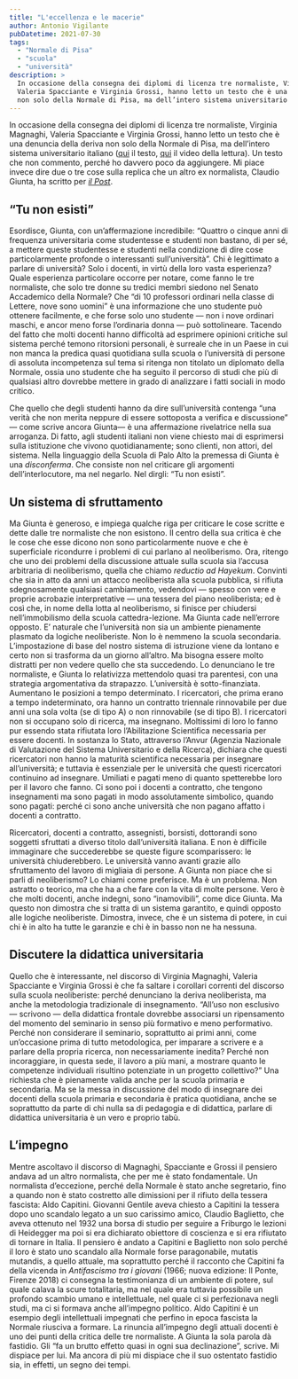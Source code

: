 ```yaml
---
title: "L'eccellenza e le macerie"
author: Antonio Vigilante
pubDatetime: 2021-07-30
tags: 
  - "Normale di Pisa"
  - "scuola"
  - "università"
description: >
  In occasione della consegna dei diplomi di licenza tre normaliste, Virginia Magnaghi,
  Valeria Spacciante e Virginia Grossi, hanno letto un testo che è una denuncia della deriva
  non solo della Normale di Pisa, ma dell’intero sistema universitario italiano. 
---
```


In occasione della consegna dei diplomi di licenza tre normaliste, Virginia Magnaghi, Valeria Spacciante e Virginia Grossi, hanno letto un testo che è una denuncia della deriva non solo della Normale di Pisa, ma dell’intero sistema universitario italiano ([qui](https://www.roars.it/online/il-malessere-e-la-retorica-delleccellenza-nelluniversita-neoliberale/) il testo, [qui](https://www.youtube.com/watch?v=QFLMT_55FaQ&t=150s) il video della lettura). Un testo che non commento, perché ho davvero poco da aggiungere. Mi piace invece dire due o tre cose sulla replica che un altro ex normalista, Claudio Giunta, ha scritto per [_il Post_](https://www.ilpost.it/2021/07/28/non-sono-in-credito/?utm_medium=social&utm_source=facebook&utm_campaign=lancio&fbclid=IwAR1vG0wEt1bqabm5J3sG4xH3DP2U0b5bpf5hJjiBv5mikuS4ImeQeheouY0).

## “Tu non esisti”

Esordisce, Giunta, con un’affermazione incredibile: “Quattro o cinque anni di frequenza universitaria come studentesse e studenti non bastano, di per sé, a mettere queste studentesse e studenti nella condizione di dire cose particolarmente profonde o interessanti sull’università”. Chi è legittimato a parlare di università? Solo i docenti, in virtù della loro vasta esperienza? Quale esperienza particolare occorre per notare, come fanno le tre normaliste, che solo tre donne su tredici membri siedono nel Senato Accademico della Normale? Che “di 10 professori ordinari nella classe di Lettere, nove sono uomini” è una informazione che uno studente può ottenere facilmente, e che forse solo uno studente — non i nove ordinari maschi, e ancor meno forse l’ordinaria donna — può sottolineare. Tacendo del fatto che molti docenti hanno difficoltà ad esprimere opinioni critiche sul sistema perché temono ritorsioni personali, è surreale che in un Paese in cui non manca la predica quasi quotidiana sulla scuola o l’università di persone di assoluta incompetenza sul tema si ritenga non titolato un diplomato della Normale, ossia uno studente che ha seguito il percorso di studi che più di qualsiasi altro dovrebbe mettere in grado di analizzare i fatti sociali in modo critico.

Che quello che degli studenti hanno da dire sull’università contenga “una verità che non merita neppure di essere sottoposta a verifica e discussione” — come scrive ancora Giunta— è una affermazione rivelatrice nella sua arroganza. Di fatto, agli studenti italiani non viene chiesto mai di esprimersi sulla istituzione che vivono quotidianamente; sono clienti, non attori, del sistema. Nella linguaggio della Scuola di Palo Alto la premessa di Giunta è una _disconferma_. Che consiste non nel criticare gli argomenti dell’interlocutore, ma nel negarlo. Nel dirgli: “Tu non esisti”.

## Un sistema di sfruttamento

Ma Giunta è generoso, e impiega qualche riga per criticare le cose scritte e dette dalle tre normaliste che non esistono. Il centro della sua critica è che le cose che esse dicono non sono particolarmente nuove e che è superficiale ricondurre i problemi di cui parlano al neoliberismo. Ora, ritengo che uno dei problemi della discussione attuale sulla scuola sia l’accusa arbitraria di neoliberismo, quella che chiamo _reductio ad Hayekum_. Convinti che sia in atto da anni un attacco neoliberista alla scuola pubblica, si rifiuta sdegnosamente qualsiasi cambiamento, vedendovi — spesso con vere e proprie acrobazie interpretative — una tessera del piano neoliberista; ed è così che, in nome della lotta al neoliberismo, si finisce per chiudersi nell’immobilismo della scuola cattedra-lezione. Ma Giunta cade nell’errore opposto. E’ naturale che l’università non sia un ambiente pienamente plasmato da logiche neoliberiste. Non lo è nemmeno la scuola secondaria. L’impostazione di base del nostro sistema di istruzione viene da lontano e certo non si trasforma da un giorno all’altro. Ma bisogna essere molto distratti per non vedere quello che sta succedendo. Lo denunciano le tre normaliste, e Giunta lo relativizza mettendolo quasi tra parentesi, con una strategia argomentativa da strapazzo. L’università è sotto-finanziata. Aumentano le posizioni a tempo determinato. I ricercatori, che prima erano a tempo indeterminato, ora hanno un contratto triennale rinnovabile per due anni una sola volta (se di tipo A) o non rinnovabile (se di tipo B). I ricercatori non si occupano solo di ricerca, ma insegnano. Moltissimi di loro lo fanno pur essendo stata rifiutata loro l’Abilitazione Scientifica necessaria per essere docenti. In sostanza lo Stato, attraverso l’Anvur (Agenzia Nazionale di Valutazione del Sistema Universitario e della Ricerca), dichiara che questi ricercatori non hanno la maturità scientifica necessaria per insegnare all’università; e tuttavia è essenziale per le università che questi ricercatori continuino ad insegnare. Umiliati e pagati meno di quanto spetterebbe loro per il lavoro che fanno. Ci sono poi i docenti a contratto, che tengono insegnamenti ma sono pagati in modo assolutamente simbolico, quando sono pagati: perché ci sono anche università che non pagano affatto i docenti a contratto.

Ricercatori, docenti a contratto, assegnisti, borsisti, dottorandi sono soggetti sfruttati a diverso titolo dall’università italiana. E non è difficile immaginare che succederebbe se queste figure scomparissero: le università chiuderebbero. Le università vanno avanti grazie allo sfruttamento del lavoro di migliaia di persone. A Giunta non piace che si parli di neoliberismo? Lo chiami come preferisce. Ma è un problema. Non astratto o teorico, ma che ha a che fare con la vita di molte persone. Vero è che molti docenti, anche indegni, sono “inamovibili”, come dice Giunta. Ma questo non dimostra che si tratta di un sistema garantito, e quindi opposto alle logiche neoliberiste. Dimostra, invece, che è un sistema di potere, in cui chi è in alto ha tutte le garanzie e chi è in basso non ne ha nessuna.

## Discutere la didattica universitaria

Quello che è interessante, nel discorso di Virginia Magnaghi, Valeria Spacciante e Virginia Grossi è che fa saltare i corollari correnti del discorso sulla scuola neoliberiste: perché denunciano la deriva neoliberista, ma anche la metodologia tradizionale di insegnamento. “All’uso non esclusivo — scrivono — della didattica frontale dovrebbe associarsi un ripensamento del momento del seminario in senso più formativo e meno performativo. Perché non considerare il seminario, soprattutto ai primi anni, come un’occasione prima di tutto metodologica, per imparare a scrivere e a parlare della propria ricerca, non necessariamente inedita? Perché non incoraggiare, in questa sede, il lavoro a più mani, a mostrare quanto le competenze individuali risultino potenziate in un progetto collettivo?” Una richiesta che è pienamente valida anche per la scuola primaria e secondaria. Ma se la messa in discussione del modo di insegnare dei docenti della scuola primaria e secondaria è pratica quotidiana, anche se soprattutto da parte di chi nulla sa di pedagogia e di didattica, parlare di didattica universitaria è un vero e proprio tabù.

## L’impegno

Mentre ascoltavo il discorso di Magnaghi, Spacciante e Grossi il pensiero andava ad un altro normalista, che per me è stato fondamentale. Un normalista d’eccezione, perché della Normale è stato anche segretario, fino a quando non è stato costretto alle dimissioni per il rifiuto della tessera fascista: Aldo Capitini. Giovanni Gentile aveva chiesto a Capitini la tessera dopo uno scandalo legato a un suo carissimo amico, Claudio Baglietto, che aveva ottenuto nel 1932 una borsa di studio per seguire a Friburgo le lezioni di Heidegger ma poi si era dichiarato obiettore di coscienza e si era rifiutato di tornare in Italia. Il pensiero è andato a Capitini e Baglietto non solo perché il loro è stato uno scandalo alla Normale forse paragonabile, mutatis mutandis, a quello attuale, ma soprattutto perché il racconto che Capitini fa della vicenda in _Antifascismo tra i giovani_ (1966; nuova edizione: Il Ponte, Firenze 2018) ci consegna la testimonianza di un ambiente di potere, sul quale calava la scure totalitaria, ma nel quale era tuttavia possibile un profondo scambio umano e intellettuale, nel quale ci si perfezionava negli studi, ma ci si formava anche all’impegno politico. Aldo Capitini è un esempio degli intellettuali impegnati che perfino in epoca fascista la Normale riusciva a formare. La rinuncia all’impegno degli attuali docenti è uno dei punti della critica delle tre normaliste. A Giunta la sola parola dà fastidio. Gli “fa un brutto effetto quasi in ogni sua declinazione”, scrive. Mi dispiace per lui. Ma ancora di più mi dispiace che il suo ostentato fastidio sia, in effetti, un segno dei tempi.


